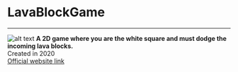 # LavaBlockGame
---
![alt text](https://static.wixstatic.com/media/75450c_bfd6e985fbad4b54aa14b876b3c627d0~mv2.png/v1/fill/w_508,h_522,fp_0.50_0.50,lg_1,q_85,enc_auto/75450c_bfd6e985fbad4b54aa14b876b3c627d0~mv2.png "LavaBlock Game Snapshot")
**A 2D game where you are the white square and must dodge the incoming lava blocks.**  
 Created in 2020  
[Official website link](https://lavablockgame.wixsite.com/website)
